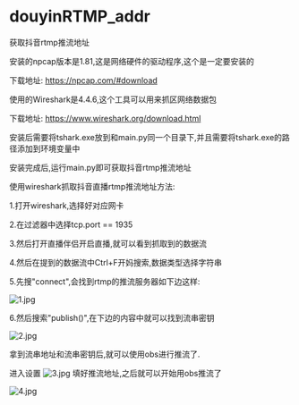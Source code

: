 # douyinRTMP_addr
 获取抖音rtmp推流地址

安装的npcap版本是1.81,这是网络硬件的驱动程序,这个是一定要安装的

下载地址:
https://npcap.com/#download


使用的Wireshark是4.4.6,这个工具可以用来抓区网络数据包

下载地址:
https://www.wireshark.org/download.html

安装后需要将tshark.exe放到和main.py同一个目录下,并且需要将tshark.exe的路径添加到环境变量中

安装完成后,运行main.py即可获取抖音rtmp推流地址

使用wireshark抓取抖音直播rtmp推流地址方法:


1.打开wireshark,选择好对应网卡

2.在过滤器中选择tcp.port == 1935

3.然后打开直播伴侣开启直播,就可以看到抓取到的数据流

4.然后在提到的数据流中Ctrl+F开妈搜索,数据类型选择字符串

5.先搜"connect",会找到rtmp的推流服务器如下边这样:


![1.jpg](https://github.com/fengmm521/douyinRTMP_addr/blob/main/img/1.jpg?raw=true)

6.然后搜索"publish()",在下边的内容中就可以找到流串密钥

![2.jpg](https://github.com/fengmm521/douyinRTMP_addr/blob/main/img/2.jpg?raw=true)

拿到流串地址和流串密钥后,就可以使用obs进行推流了.

进入设置
![3.jpg](https://github.com/fengmm521/douyinRTMP_addr/blob/main/img/3.jpg?raw=true)
填好推流地址,之后就可以开始用obs推流了

![4.jpg](https://github.com/fengmm521/douyinRTMP_addr/blob/main/img/4.jpg?raw=true)
